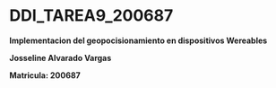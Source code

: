 # DDI_TAREA9_200687

**Implementacion del geopocisionamiento en dispositivos Wereables**

**Josseline Alvarado Vargas**

**Matricula: 200687**
